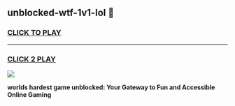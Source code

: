 
## unblocked-wtf-1v1-lol 👋
<h3>
<a href="https://premium.freeplayer.one?title=unblocked-wtf-1v1-lol&ref=14F">CLICK TO PLAY</a></h3>
<hr>

<h3>
<a href="https://premium.freeplayer.one?title=unblocked-wtf-1v1-lol&ref=14F">CLICK 2 PLAY</a>
  
</h3>

<a href="https://premium.freeplayer.one?title=unblocked-wtf-1v1-lol&ref=12F/"><img src="https://clearcache.store/games.png"></a>


**worlds hardest game unblocked: Your Gateway to Fun and Accessible Online Gaming**
